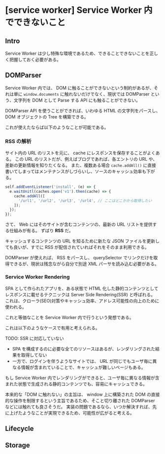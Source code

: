 # [service worker] Service Worker 内でできないこと

## Intro

Service Worker は少し特殊な環境であるため、できることできないことを正しく把握しておく必要がある。


## DOMParser

Service Worker 内では、 DOM に触ることができないという制約があるが、それは単に `window.documents` に触れないだけでなく、現状では DOMParser という、文字列を DOM として Parse する API にも触ることができない。

DOMParser API を使うことができれば、いわゆる HTML の文字列をパースし、 DOM オブジェクトの Tree を構築できる。

これが使えたならば以下のようなことが可能である。


### RSS の解析

サイト内の URL のリストを元に、 cache にレスポンスを保存することがよくある。
この URL のリストだが、例えばブログであれば、各エントリの URL や、差新の更新情報を知りたくなる。
また、複数ある場合 `cache.addAll()` に直接書いてしまってはメンテナンスがしづらいし、ソースのキャッシュ効率も下がる。

```js
self.addEventListener('install', (e) => {
  e.waitUnitl(caches.open('v1').then(cache) => {
    cache.addAll([
      '/url1', '/url2', '/url3', '/url4', // ここはどこかから取得したい
    ]);
  });
});
```

さて、 Web にはそのサイトが含むコンテンツの、最新の URL リストを提供する仕組みが有る。
ずばり **RSS** だ。

キャッシュするコンテンツの URL を知るために新たな JSON ファイルを更新しても良いが、すでに RSS が配信されていればそれをそのまま利用できる。

DOMParser が使えれば、 RSS をパースし、 querySelector でリンクだけを取得できるが、現状は残念ながら自分で別途 XML パーサを読み込む必要がある。


### Service Worker Rendering

SPA として作られたアプリを、ある状態で HTML 化した静的コンテンツとしてレスポンスに載せるテクニックは Server Side Rendering(SSR) と呼ばれる。
これは、クローラ(SEO)対策やキャッシュ効率、アドレス可能性の向上のために使われる。

これと等価なことを Service Worker 内で行うという発想である。

これは以下のようなケースで有用と考えられる。

TODO:
SSR に対応していない
- SPA を構成するのに必要な全てのリソースはあるが、レンダリングされた結果を取得してない
- 一方で、ログインを伴うようなサイトでは、 URL が同じでもユーザ毎に異なる情報が含まれていることで、キャッシュが難しいページもある。

もし Service Worker 内でレンダリングができると、ユーザ毎に異なる情報が含まれた状態で生成される静的コンテンツでも、容易にキャッシュできる。







本来的な「DOM に触れない」の主旨は、 window 上に構築された DOM の直接的な操作を制限するという主旨であるため、そこと切り離された DOMParser などには触れても良さそうだ。
実装の問題であるなら、いつか解決すれば、先に上げたようなことが実現できるため、可能性が広がると考える。


## Lifecycle



## Storage



